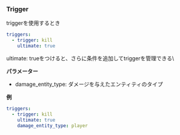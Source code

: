 ### Trigger

triggerを使用するとき
```yaml
triggers:
  - trigger: kill
    ultimate: true
```
ultimate: trueをつけると、さらに条件を追加してtriggerを管理できる\

**パラメーター**
- damage_entity_type: ダメージを与えたエンティティのタイプ

**例**
```yaml
triggers:
  - trigger: kill
    ultimate: true
    damage_entity_type: player
```